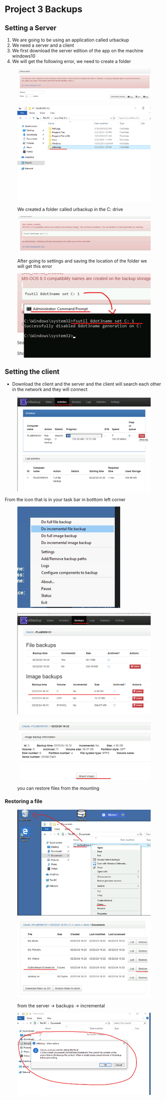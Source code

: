 # Project 3 Backups



## Setting a Server

1. We are going to be using an application called urbackup
2. We need a server and a client
3. We first download the server edition of the app on the machine windows10
4. We will get the following error, we need to create a folder&#x20;

<figure><img src="../.gitbook/assets/image (48).png" alt=""><figcaption></figcaption></figure>

<figure><img src="../.gitbook/assets/image (49).png" alt=""><figcaption><p>We created a folder called urbackup in the C: drive</p></figcaption></figure>

<figure><img src="../.gitbook/assets/image (50).png" alt=""><figcaption><p>After going to settings and saving the location of the folder we will get this error </p></figcaption></figure>

<figure><img src="../.gitbook/assets/image (51).png" alt=""><figcaption></figcaption></figure>



## Setting the client

* Download the client and the server and the client will search each other in the network and they will connect



<figure><img src="../.gitbook/assets/image (52).png" alt=""><figcaption></figcaption></figure>

From the icon that is in your task bar in botttom left corner&#x20;

<figure><img src="../.gitbook/assets/image (53).png" alt=""><figcaption></figcaption></figure>

<figure><img src="../.gitbook/assets/image (54).png" alt=""><figcaption></figcaption></figure>

<figure><img src="../.gitbook/assets/image (55).png" alt=""><figcaption><p>you can restore files from the mounting</p></figcaption></figure>



### Restoring a file

<figure><img src="../.gitbook/assets/image (56).png" alt=""><figcaption></figcaption></figure>

<figure><img src="../.gitbook/assets/image (57).png" alt=""><figcaption><p>from the server -> backups -> incremental</p></figcaption></figure>

<figure><img src="../.gitbook/assets/image (58).png" alt=""><figcaption></figcaption></figure>
